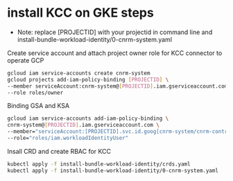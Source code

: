 # install KCC on GKE steps

* Note: replace [PROJECTID] with your projectid in command line and install-bundle-workload-identity/0-cnrm-system.yaml

Create service account and attach project owner role for KCC connector to operate GCP

```bash
gcloud iam service-accounts create cnrm-system
gcloud projects add-iam-policy-binding [PROJECTID] \
--member serviceAccount:cnrm-system@[PROJECTID].iam.gserviceaccount.com \
--role roles/owner
```

Binding GSA and KSA
```bash
gcloud iam service-accounts add-iam-policy-binding \
cnrm-system@[PROJECTID].iam.gserviceaccount.com \
--member="serviceAccount:[PROJECTID].svc.id.goog[cnrm-system/cnrm-controller-manager]" \
--role="roles/iam.workloadIdentityUser"
```

Insall CRD and create RBAC for KCC
```bash
kubectl apply -f install-bundle-workload-identity/crds.yaml
kubectl apply -f install-bundle-workload-identity/0-cnrm-system.yaml
```
